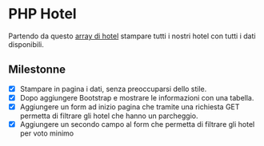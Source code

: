 # PHP Hotel
Partendo da questo [array di hotel](https://www.codepile.net/pile/OEWY7Q1G) stampare tutti i nostri hotel con tutti i dati disponibili.

## Milestonne 
- [x] Stampare in pagina i dati, senza preoccuparsi dello stile.
- [x] Dopo aggiungere Bootstrap e mostrare le informazioni con una tabella.
- [x] Aggiungere un form ad inizio pagina che tramite una richiesta GET permetta di filtrare gli hotel che hanno un parcheggio.
- [x] Aggiungere un secondo campo al form che permetta di filtrare gli hotel per voto minimo
